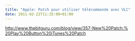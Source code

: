 ```yaml
---
title: "Apple: Patch pour utiliser télécommande avec VLC"
date: 2011-02-22T11:35:00+01:00
---
```

<div id=":xe" class="ii gt"><div id=":10v"><a href="http://www.thebitguru.com/blog/view/357-New%20Patch:%20Play%20Button%20iTunes%20Patch" target="_blank">http://www.thebitguru.com/<wbr>blog/view/357-New%20Patch:%<wbr>20Play%20Button%20iTunes%<wbr>20Patch</a> </div></div>

